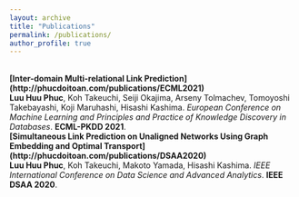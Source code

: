 ```yaml
---
layout: archive
title: "Publications"
permalink: /publications/
author_profile: true
---
```


<br>
<b>[Inter-domain Multi-relational Link Prediction](http://phucdoitoan.com/publications/ECML2021)</b> <br>
<b>Luu Huu Phuc</b>, Koh Takeuchi, Seiji Okajima, Arseny Tolmachev, Tomoyoshi Takebayashi, Koji Maruhashi, Hisashi Kashima.
<i>European Conference on Machine Learning and Principles and Practice of Knowledge Discovery in Databases</i>. <b>ECML-PKDD 2021</b>.

<br>
<b>[Simultaneous Link Prediction on Unaligned Networks Using Graph Embedding and Optimal Transport](http://phucdoitoan.com/publications/DSAA2020)</b> <br>
<b>Luu Huu Phuc</b>, Koh Takeuchi, Makoto Yamada, Hisashi Kashima.
<i>IEEE International Conference on Data Science and Advanced Analytics</i>. <b>IEEE DSAA 2020</b>.
